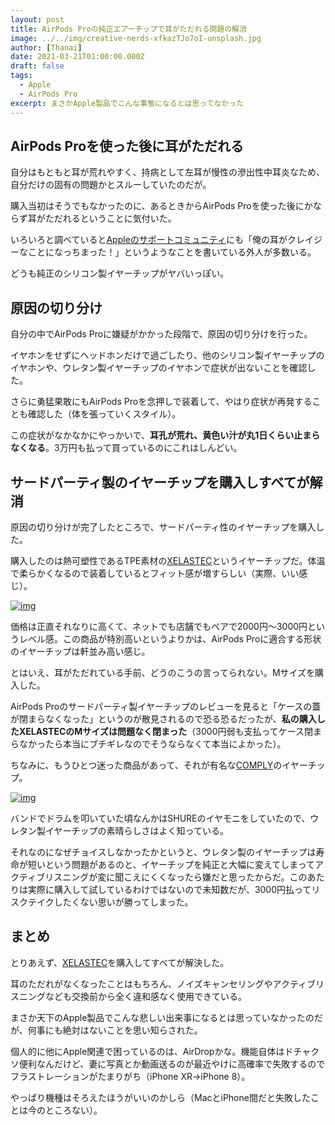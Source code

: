 ```yaml
---
layout: post
title: AirPods Proの純正エアーチップで耳がただれる問題の解消
image: ../../img/creative-nerds-xfkazTJo7oI-unsplash.jpg
author: [Thanai]
date: 2021-03-21T01:00:00.000Z
draft: false
tags:
  - Apple
  - AirPods Pro
excerpt: まさかApple製品でこんな事態になるとは思ってなかった
---
```


<!-- prettier-ignore-start -->

## AirPods Proを使った後に耳がただれる

自分はもともと耳が荒れやすく、持病として左耳が慢性の滲出性中耳炎なため、自分だけの固有の問題かとスルーしていたのだが。

購入当初はそうでもなかったのに、あるときからAirPods Proを使った後にかならず耳がただれるということに気付いた。

いろいろと調べていると[Appleのサポートコミュニティ](https://discussions.apple.com/thread/250896003)にも「俺の耳がクレイジーなことになっちまった！」というようなことを書いている外人が多数いる。

どうも純正のシリコン製イヤーチップがヤバいっぽい。

## 原因の切り分け

自分の中でAirPods Proに嫌疑がかかった段階で、原因の切り分けを行った。

イヤホンをせずにヘッドホンだけで過ごしたり、他のシリコン製イヤーチップのイヤホンや、ウレタン製イヤーチップのイヤホンで症状が出ないことを確認した。

さらに勇猛果敢にもAirPods Proを念押しで装着して、やはり症状が再発することも確認した（体を張っていくスタイル）。

この症状がなかなかにやっかいで、**耳孔が荒れ、黄色い汁が丸1日くらい止まらなくなる**。3万円も払って買っているのにこれはしんどい。

## サードパーティ製のイヤーチップを購入しすべてが解消

原因の切り分けが完了したところで、サードパーティ性のイヤーチップを購入した。

購入したのは熱可塑性であるTPE素材の[XELASTEC](https://amzn.to/3scMBqg)というイヤーチップだ。体温で柔らかくなるので装着しているとフィット感が増すらしい（実際、いい感じ）。

[![img](//ws-fe.amazon-adsystem.com/widgets/q?_encoding=UTF8&ASIN=B08DFN259X&Format=_SL250_&ID=AsinImage&MarketPlace=JP&ServiceVersion=20070822&WS=1&tag=dev00d-22&language=ja_JP)](https://amzn.to/3scMBqg)

価格は正直それなりに高くて、ネットでも店舗でもペアで2000円〜3000円というレベル感。この商品が特別高いというよりかは、AirPods Proに適合する形状のイヤーチップは軒並み高い感じ。

とはいえ、耳がただれている手前、どうのこうの言ってられない。Mサイズを購入した。

AirPods Proのサードパーティ製イヤーチップのレビューを見ると「ケースの蓋が閉まらなくなった」というのが散見されるので恐る恐るだったが、**私の購入したXELASTECのMサイズは問題なく閉まった**（3000円弱も支払ってケース閉まらなかったら本当にブチギレなのでそうならなくて本当によかった）。

ちなみに、もうひとつ迷った商品があって、それが有名な[COMPLY](https://amzn.to/3c88b9M)のイヤーチップ。

[![img](//ws-fe.amazon-adsystem.com/widgets/q?_encoding=UTF8&ASIN=B08P1CKTS9&Format=_SL250_&ID=AsinImage&MarketPlace=JP&ServiceVersion=20070822&WS=1&tag=dev00d-22&language=ja_JP)](https://amzn.to/3c88b9M)

バンドでドラムを叩いていた頃なんかはSHUREのイヤモニをしていたので、ウレタン製イヤーチップの素晴らしさはよく知っている。

それなのになぜチョイスしなかったかというと、ウレタン製のイヤーチップは寿命が短いという問題があるのと、イヤーチップを純正と大幅に変えてしまってアクティブリスニングが変に聞こえにくくなったら嫌だと思ったからだ。このあたりは実際に購入して試しているわけではないので未知数だが、3000円払ってリスクテイクしたくない思いが勝ってしまった。

## まとめ

とりあえず、[XELASTEC](https://amzn.to/3scMBqg)を購入してすべてが解決した。

耳のただれがなくなったことはもちろん、ノイズキャンセリングやアクティブリスニングなども交換前から全く違和感なく使用できている。

まさか天下のApple製品でこんな悲しい出来事になるとは思っていなかったのだが、何事にも絶対はないことを思い知らされた。

個人的に他にApple関連で困っているのは、AirDropかな。機能自体はドチャクソ便利なんだけど、妻に写真とか動画送るのが最近やけに高確率で失敗するのでフラストレーションがたまりがち（iPhone XR→iPhone 8）。

やっぱり機種はそろえたほうがいいのかしら（MacとiPhone間だと失敗したことは今のところない）。

<!-- prettier-ignore-end -->
